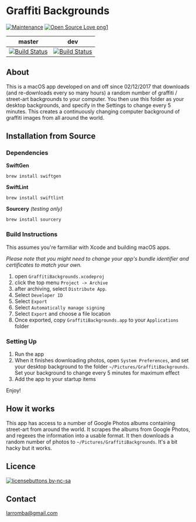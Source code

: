 # Graffiti Backgrounds 

[![Maintenance](https://img.shields.io/badge/Maintained%3F-yes-green.svg)](https://GitHub.com/Naereen/StrapDown.js/graphs/commit-activity) 
[![Open Source Love png1](https://badges.frapsoft.com/os/v1/open-source.png?v=103)](https://github.com/ellerbrock/open-source-badges/)

| master  | dev |
| ------------- | ------------- |
| [![Build Status](https://travis-ci.com/larromba/graffiti-backgrounds.svg?branch=master)](https://travis-ci.com/larromba/graffiti-backgrounds) | [![Build Status](https://travis-ci.com/larromba/graffiti-backgrounds.svg?branch=dev)](https://travis-ci.com/larromba/graffiti-backgrounds) |

## About
This is a macOS app developed on and off since 02/12/2017 that downloads (and re-downloads every so many hours) a random number of graffiti / street-art backgrounds to your computer. You then use this folder as your desktop backgrounds, and specify in the Settings to change every 5 minutes. This creates a continuously changing computer background of graffiti images from all around the world.

## Installation from Source

### Dependencies
**SwiftGen**

`brew install swiftgen`

**SwiftLint**

`brew install swiftlint`

**Sourcery** *(testing only)*

`brew install sourcery`

### Build Instructions
This assumes you're farmiliar with Xcode and building macOS apps.

*Please note that you might need to change your app's bundle identifier and certificates to match your own.*

1. open `GraffitiBackgrounds.xcodeproj`
2. click the top menu `Project -> Archive`
3. after archiving, select `Distribute App`. 
4. Select `Developer ID`
5. Select `Export`
6. Select `Automatically manage signing`
7. Select `Export` and choose a file location
8. Once exported, copy `GraffitiBackgrounds.app` to your `Applications` folder

### Setting Up
1. Run the app
2. When it finishes downloading photos, open `System Preferences`, and set your desktop background to the folder `~/Pictures/GraffitiBackgrounds`. Set your background to change every 5 minutes for maximum effect
3. Add the app to your startup items

Enjoy!

## How it works
This app has access to a number of Google Photos albums containing street-art from around the world. It scrapes the albums from Google Photos, and regexes the information into a usable format. It then downloads a random number of photos to `~/Pictures/GraffitiBackgrounds`. It's a bit hacky but it works.

## Licence
[![licensebuttons by-nc-sa](https://licensebuttons.net/l/by-nc-sa/3.0/88x31.png)](https://creativecommons.org/licenses/by-nc-sa/4.0) 

## Contact
larromba@gmail.com
